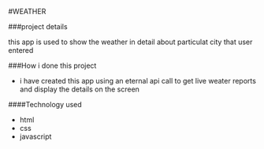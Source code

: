 #WEATHER

[]()

###project details

this app is used to show the weather in detail about particulat city that user entered

###How i done this project
* i have created this app using an eternal api call to get live weater reports and display the details on the screen 

####Technology used
* html
* css
* javascript